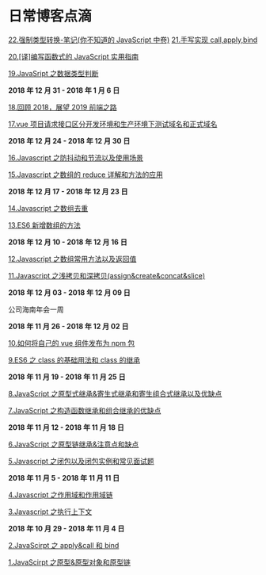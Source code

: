 # 日常博客点滴

[22.强制类型转换-笔记(你不知道的 JavaScript 中卷)](<https://github.com/heyushuo/Blob/blob/master/JavaScript/22.%E5%BC%BA%E5%88%B6%E7%B1%BB%E5%9E%8B%E8%BD%AC%E6%8D%A2-%E7%AC%94%E8%AE%B0(%E4%BD%A0%E4%B8%8D%E7%9F%A5%E9%81%93%E7%9A%84JavaScript%E4%B8%AD%E5%8D%B7).md>)
[21.手写实现 call,apply,bind](https://github.com/heyushuo/Blob/blob/master/JavaScript/21.%E6%89%8B%E5%86%99%E5%AE%9E%E7%8E%B0call%2Capply%2Cbind.md)

[20.[译]编写函数式的 JavaScript 实用指南](https://github.com/heyushuo/Blob/blob/master/JavaScript/20.%5B%E8%AF%91%5D%E7%BC%96%E5%86%99%E5%87%BD%E6%95%B0%E5%BC%8F%E7%9A%84%20JavaScript%20%E5%AE%9E%E7%94%A8%E6%8C%87%E5%8D%97.md)

[19.JavaSript 之数据类型判断](https://github.com/heyushuo/Blob/blob/master/JavaScript/19.JavaSript%E4%B9%8B%E6%95%B0%E6%8D%AE%E7%B1%BB%E5%9E%8B%E5%88%A4%E6%96%AD.md)

**2018 年 12 月 31 - 2018 年 1 月 6 日**

[18.回顾 2018，展望 2019 前端之路](https://github.com/heyushuo/Blob/blob/master/JavaScript/18.%E5%9B%9E%E9%A1%BE2018%EF%BC%8C%E5%B1%95%E6%9C%9B2019%E5%89%8D%E7%AB%AF%E4%B9%8B%E8%B7%AF.md)

[17.vue 项目请求接口区分开发环境和生产环境下测试域名和正式域名](https://github.com/heyushuo/Blob/blob/master/JavaScript/17.vue%E9%A1%B9%E7%9B%AE%E8%AF%B7%E6%B1%82%E6%8E%A5%E5%8F%A3%E5%8C%BA%E5%88%86%E5%BC%80%E5%8F%91%E7%8E%AF%E5%A2%83%E5%92%8C%E7%94%9F%E4%BA%A7%E7%8E%AF%E5%A2%83%E4%B8%8B%E6%B5%8B%E8%AF%95%E5%9F%9F%E5%90%8D%E5%92%8C%E6%AD%A3%E5%BC%8F%E5%9F%9F%E5%90%8D.md)

**2018 年 12 月 24 - 2018 年 12 月 30 日**

[16.Javascript 之防抖动和节流以及使用场景](https://github.com/heyushuo/Blob/blob/master/JavaScript/16.Javascript%E4%B9%8B%E9%98%B2%E6%8A%96%E5%8A%A8%E5%92%8C%E8%8A%82%E6%B5%81%E4%BB%A5%E5%8F%8A%E4%BD%BF%E7%94%A8%E5%9C%BA%E6%99%AF.md)

[15.Javascript 之数组的 reduce 详解和方法的应用](https://github.com/heyushuo/Blob/blob/master/JavaScript/15.Javascript%E4%B9%8B%E6%95%B0%E7%BB%84%E7%9A%84reduce%E8%AF%A6%E8%A7%A3%E5%92%8C%E6%96%B9%E6%B3%95%E7%9A%84%E5%BA%94%E7%94%A8.md)

**2018 年 12 月 17 - 2018 年 12 月 23 日**

[14.Javascript 之数组去重](https://github.com/heyushuo/Blob/blob/master/JavaScript/14.Javascript%E4%B9%8B%E6%95%B0%E7%BB%84%E5%8E%BB%E9%87%8D.md)

[13.ES6 新增数组的方法](https://github.com/heyushuo/Blob/blob/master/JavaScript/13.ES6%E6%96%B0%E5%A2%9E%E6%95%B0%E7%BB%84%E7%9A%84%E6%96%B9%E6%B3%95.md)

**2018 年 12 月 10 - 2018 年 12 月 16 日**

[12.Javascript 之数组常用方法以及返回值](https://github.com/heyushuo/Blob/blob/master/JavaScript/12.Javascript%E4%B9%8B%E6%95%B0%E7%BB%84%E5%B8%B8%E7%94%A8%E6%96%B9%E6%B3%95%E4%BB%A5%E5%8F%8A%E8%BF%94%E5%9B%9E%E5%80%BC.md)

[11.Javascript 之浅拷贝和深拷贝(assign&create&concat&slice)](<https://github.com/heyushuo/Blob/blob/master/JavaScript/11.Javascript%E4%B9%8B%E6%B5%85%E6%8B%B7%E8%B4%9D%E5%92%8C%E6%B7%B1%E6%8B%B7%E8%B4%9D(assign%26create%26concat%26slice).md>)

**2018 年 12 月 03 - 2018 年 12 月 09 日**

公司海南年会一周

**2018 年 11 月 26 - 2018 年 12 月 02 日**

[10.如何将自己的 vue 组件发布为 npm 包](https://github.com/heyushuo/Blob/blob/master/JavaScript/10.%E5%A6%82%E4%BD%95%E5%B0%86%E8%87%AA%E5%B7%B1%E7%9A%84vue%E7%BB%84%E4%BB%B6%E5%8F%91%E5%B8%83%E4%B8%BAnpm%E5%8C%85.md)

[9.ES6 之 class 的基础用法和 class 的继承](https://github.com/heyushuo/Blob/blob/master/JavaScript/9.ES6%E4%B9%8Bclass%E7%9A%84%E5%9F%BA%E7%A1%80%E7%94%A8%E6%B3%95%E5%92%8Cclass%E7%9A%84%E7%BB%A7%E6%89%BF.md)

**2018 年 11 月 19 - 2018 年 11 月 25 日**

[8.JavaScript 之原型式继承&寄生式继承和寄生组合式继承以及优缺点](https://github.com/heyushuo/Blob/blob/master/JavaScript/8.JavaScript%E4%B9%8B%E5%8E%9F%E5%9E%8B%E5%BC%8F%E7%BB%A7%E6%89%BF%26%E5%AF%84%E7%94%9F%E5%BC%8F%E7%BB%A7%E6%89%BF%E5%92%8C%E5%AF%84%E7%94%9F%E7%BB%84%E5%90%88%E5%BC%8F%E7%BB%A7%E6%89%BF%E4%BB%A5%E5%8F%8A%E4%BC%98%E7%BC%BA%E7%82%B9.md)

[7.JavaScript 之构造函数继承和组合继承的优缺点](https://github.com/heyushuo/Blob/blob/master/JavaScript/7.JavaScript%E4%B9%8B%E6%9E%84%E9%80%A0%E5%87%BD%E6%95%B0%E7%BB%A7%E6%89%BF%E5%92%8C%E7%BB%84%E5%90%88%E7%BB%A7%E6%89%BF%E7%9A%84%E4%BC%98%E7%BC%BA%E7%82%B9.md)

**2018 年 11 月 12 - 2018 年 11 月 18 日**

[6.JavaScript 之原型链继承&注意点和缺点](https://github.com/heyushuo/Blob/blob/master/JavaScript/6.JavaScript%E4%B9%8B%E5%8E%9F%E5%9E%8B%E9%93%BE%E7%BB%A7%E6%89%BF%26%E6%B3%A8%E6%84%8F%E7%82%B9%E5%92%8C%E7%BC%BA%E7%82%B9.md)

[5.Javascript 之闭包以及闭包实例和常见面试题](https://github.com/heyushuo/Blob/blob/master/JavaScript/5.Javascript%E4%B9%8B%E9%97%AD%E5%8C%85%E4%BB%A5%E5%8F%8A%E9%97%AD%E5%8C%85%E5%AE%9E%E4%BE%8B%E5%92%8C%E5%B8%B8%E8%A7%81%E9%9D%A2%E8%AF%95%E9%A2%98.md)

**2018 年 11 月 5 - 2018 年 11 月 11 日**

[4.Javascript 之作用域和作用域链](https://github.com/heyushuo/Blob/blob/master/JavaScript/4.Javascript%E4%B9%8B%E4%BD%9C%E7%94%A8%E5%9F%9F%E5%92%8C%E4%BD%9C%E7%94%A8%E5%9F%9F%E9%93%BE.md)

[3.Javascript 之执行上下文](https://github.com/heyushuo/Blob/blob/master/JavaScript/3.Javascript%E4%B9%8B%E6%89%A7%E8%A1%8C%E4%B8%8A%E4%B8%8B%E6%96%87.md)

**2018 年 10 月 29 - 2018 年 11 月 4 日**

[2.JavaScirpt 之 apply&call 和 bind](https://github.com/heyushuo/Blob/blob/master/JavaScript/2.JavaScirpt%E4%B9%8Bapply%26call%E5%92%8Cbind.md)

[1.JavaScirpt 之原型&原型对象和原型链](https://github.com/heyushuo/Blob/blob/master/JavaScript/1.JavaScirpt%E4%B9%8B%E5%8E%9F%E5%9E%8B%26%E5%8E%9F%E5%9E%8B%E5%AF%B9%E8%B1%A1%E5%92%8C%E5%8E%9F%E5%9E%8B%E9%93%BE.md)

